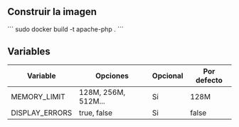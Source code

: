 #
## Construir la imagen
´´´
sudo docker build -t apache-php .
´´´
## Variables
| Variable | Opciones | Opcional | Por defecto |
|-|-|-|-|
| MEMORY_LIMIT | 128M, 256M, 512M... | Si |128M|
| DISPLAY_ERRORS| true, false | Si | false |
